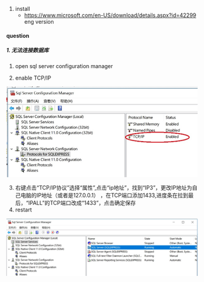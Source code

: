 1. install 
   -  https://www.microsoft.com/en-US/download/details.aspx?id=42299  eng version


#### question

##### 1. 无法连接数据库

1. open sql server configuration manager

2. enable TCP/IP

![enable TCP/IP](.\images\sqlserver-configure_1.jpg)

3. 右键点击“TCP/IP协议”选择“属性”,点击“ip地址”，找到“IP3”，更改IP地址为自己电脑的IP地址（或者是127.0.0.1） ，在TCP端口添加1433,进度条在拉到最后，“IPALL”的TCP端口改成“1433”，点击确定保存
4. restart 

![enable TCP/IP](.\images\sqlserver-configure_2.jpg)